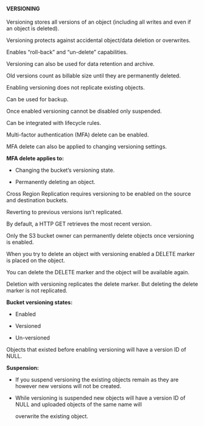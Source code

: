 #### VERSIONING

Versioning stores all versions of an object (including all writes and even if an
object is deleted).

Versioning protects against accidental object/data deletion or overwrites.

Enables “roll-back” and “un-delete” capabilities.

Versioning can also be used for data retention and archive.

Old versions count as billable size until they are permanently deleted.

Enabling versioning does not replicate existing objects.

Can be used for backup.

Once enabled versioning cannot be disabled only suspended.

Can be integrated with lifecycle rules.

Multi-factor authentication (MFA) delete can be enabled.

MFA delete can also be applied to changing versioning settings.

**MFA delete applies to:**

- Changing the bucket’s versioning state.

- Permanently deleting an object.

Cross Region Replication requires versioning to be enabled on the source and
destination buckets.

Reverting to previous versions isn’t replicated.

By default, a HTTP GET retrieves the most recent version.

Only the S3 bucket owner can permanently delete objects once versioning is
enabled.

When you try to delete an object with versioning enabled a DELETE marker is
placed on the object.

You can delete the DELETE marker and the object will be available again.

Deletion with versioning replicates the delete marker. But deleting the delete
marker is not replicated.

**Bucket versioning states:**

- Enabled

- Versioned

- Un-versioned

Objects that existed before enabling versioning will have a version ID of NULL.

**Suspension:**

- If you suspend versioning the existing objects remain as they are however new
  versions will not be created.

- While versioning is suspended new objects will have a version ID of NULL and
  uploaded objects of the same name will

  overwrite the existing object.

